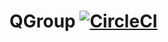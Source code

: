 # QGroup [![CircleCI](https://circleci.com/gh/anarcher/qgroup.svg?style=svg)](https://circleci.com/gh/anarcher/qgroup)

